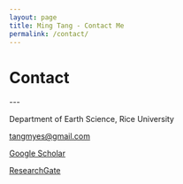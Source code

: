 ```yaml
---
layout: page
title: Ming Tang - Contact Me
permalink: /contact/
---
```


<h1>Contact</h1>
---

<i class="fa fa-university" aria-hidden="true"></i> Department of Earth Science, Rice University

<i class="fa fa-envelope" aria-hidden="true"></i> [tangmyes@gmail.com](mailto:tangmyes@gmail.com)

<i class="fa fa-google" aria-hidden="true"></i> <a target="_blank" href="https://scholar.google.com/citations?user=d5HZrV4AAAAJ/?utm_source=mingtang.me">Google Scholar</a>

<i class="fa fa-file-text" aria-hidden="true"></i> <a target="_blank" href="https://www.researchgate.net/profile/Ming_Tang8/?utm_source=mingtang.me">ResearchGate</a>

